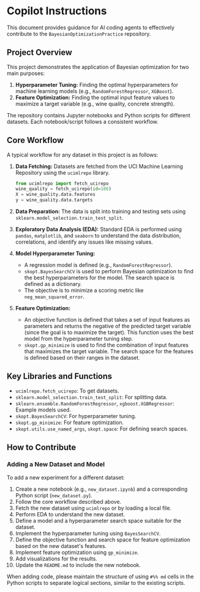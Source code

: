 # Copilot Instructions

This document provides guidance for AI coding agents to effectively contribute to the `BayesianOptimizationPractice` repository.

## Project Overview

This project demonstrates the application of Bayesian optimization for two main purposes:

1.  **Hyperparameter Tuning:** Finding the optimal hyperparameters for machine learning models (e.g., `RandomForestRegressor`, `XGBoost`).
2.  **Feature Optimization:** Finding the optimal input feature values to maximize a target variable (e.g., wine quality, concrete strength).

The repository contains Jupyter notebooks and Python scripts for different datasets. Each notebook/script follows a consistent workflow.

## Core Workflow

A typical workflow for any dataset in this project is as follows:

1.  **Data Fetching:** Datasets are fetched from the UCI Machine Learning Repository using the `ucimlrepo` library.

    ```python
    from ucimlrepo import fetch_ucirepo
    wine_quality = fetch_ucirepo(id=186)
    X = wine_quality.data.features
    y = wine_quality.data.targets
    ```

2.  **Data Preparation:** The data is split into training and testing sets using `sklearn.model_selection.train_test_split`.

3.  **Exploratory Data Analysis (EDA):** Standard EDA is performed using `pandas`, `matplotlib`, and `seaborn` to understand the data distribution, correlations, and identify any issues like missing values.

4.  **Model Hyperparameter Tuning:**

    - A regression model is defined (e.g., `RandomForestRegressor`).
    - `skopt.BayesSearchCV` is used to perform Bayesian optimization to find the best hyperparameters for the model. The search space is defined as a dictionary.
    - The objective is to minimize a scoring metric like `neg_mean_squared_error`.

5.  **Feature Optimization:**
    - An objective function is defined that takes a set of input features as parameters and returns the negative of the predicted target variable (since the goal is to maximize the target). This function uses the best model from the hyperparameter tuning step.
    - `skopt.gp_minimize` is used to find the combination of input features that maximizes the target variable. The search space for the features is defined based on their ranges in the dataset.

## Key Libraries and Functions

- `ucimlrepo.fetch_ucirepo`: To get datasets.
- `sklearn.model_selection.train_test_split`: For splitting data.
- `sklearn.ensemble.RandomForestRegressor`, `xgboost.XGBRegressor`: Example models used.
- `skopt.BayesSearchCV`: For hyperparameter tuning.
- `skopt.gp_minimize`: For feature optimization.
- `skopt.utils.use_named_args`, `skopt.space`: For defining search spaces.

## How to Contribute

### Adding a New Dataset and Model

To add a new experiment for a different dataset:

1.  Create a new notebook (e.g., `new_dataset.ipynb`) and a corresponding Python script (`new_dataset.py`).
2.  Follow the core workflow described above.
3.  Fetch the new dataset using `ucimlrepo` or by loading a local file.
4.  Perform EDA to understand the new dataset.
5.  Define a model and a hyperparameter search space suitable for the dataset.
6.  Implement the hyperparameter tuning using `BayesSearchCV`.
7.  Define the objective function and search space for feature optimization based on the new dataset's features.
8.  Implement feature optimization using `gp_minimize`.
9.  Add visualizations for the results.
10. Update the `README.md` to include the new notebook.

When adding code, please maintain the structure of using `#%% md` cells in the Python scripts to separate logical sections, similar to the existing scripts.
